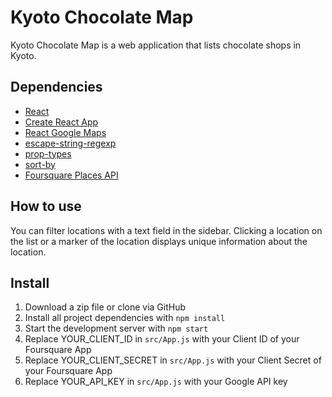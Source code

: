 # Kyoto Chocolate Map

Kyoto Chocolate Map is a web application that lists chocolate shops in Kyoto.

## Dependencies

- [React](https://reactjs.org/)
- [Create React App](https://github.com/facebook/create-react-app)
- [React Google Maps](https://github.com/tomchentw/react-google-maps)
- [escape-string-regexp](https://github.com/sindresorhus/escape-string-regexp)
- [prop-types](https://github.com/facebook/prop-types)
- [sort-by](https://github.com/kvnneff/sort-by)
- [Foursquare Places API](https://developer.foursquare.com/)

## How to use

You can filter locations with a text field in the sidebar. Clicking a location on the list or a marker of the location displays unique information about the location.

## Install

1. Download a zip file or clone via GitHub
2. Install all project dependencies with `npm install`
3. Start the development server with `npm start`
4. Replace YOUR_CLIENT_ID in `src/App.js` with your Client ID of your Foursquare App
5. Replace YOUR_CLIENT_SECRET in `src/App.js` with your Client Secret of your Foursquare App
6. Replace YOUR_API_KEY in `src/App.js` with your Google API key
